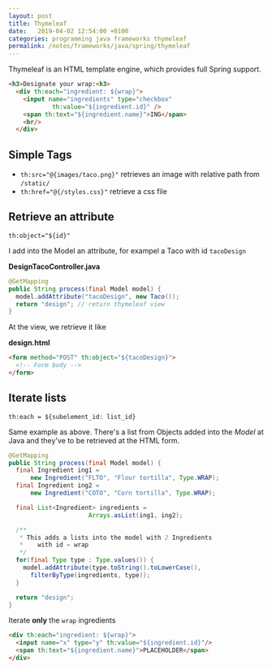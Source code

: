 ```yaml
---
layout: post
title: Thymeleaf
date:   2019-04-02 12:54:00 +0100
categories: programming java frameworks thymeleaf
permalink: /notes/frameworks/java/spring/thymeleaf
---
```


Thymeleaf is an HTML template engine, which provides full Spring support.

~~~ html
<h3>Designate your wrap:<h3>
  <div th:each="ingredient: ${wrap}">
    <input name="ingredients" type="checkbox"
            th:value="${ingredient.id}" />
    <span th:text="${ingredient.name}">ING</span>
    <br/>
  </div>
~~~

## Simple Tags

* `th:src="@{images/taco.png}"` retrieves an image with relative path from `/static/`
* `th:href="@{/styles.css}"` retrieve a css file
<!--more-->

## Retrieve an attribute
`th:object="${id}"`  

I add into the Model an attribute, for exampel a Taco with id `tacoDesign`  

**DesignTacoController.java**
~~~ java
@GetMapping
public String process(final Model model) {
  model.addAttribute("tacoDesign", new Taco());
  return "design"; // return thymeleaf view
}
~~~

At the view, we retrieve it like

**design.html**
~~~ html
<form method="POST" th:object="${tacoDesign}">
  <!-- Form body -->
</form>
~~~

## Iterate lists
`th:each = ${subelement_id: list_id}`  

Same example as above. There's a list from Objects added into the _Model_ at Java and they've to be retrieved at the HTML form.
~~~ java
@GetMapping
public String process(final Model model) {
  final Ingredient ing1 =
      new Ingredient("FLTO", "Flour tortilla", Type.WRAP);
  final Ingredient ing2 =
      new Ingredient("COTO", "Corn tortilla", Type.WRAP);

  final List<Ingredient> ingredients =
                      Arrays.asList(ing1, ing2);

  /**
   * This adds a lists into the model with 2 Ingredients
   *    with id = wrap
   */
  for(final Type type : Type.values()) {
    model.addAttribute(type.toString().toLowerCase(),
      filterByType(ingredients, type));
  }

  return "design";
}
~~~

Iterate **only** the `wrap` ingredients
~~~ html
<div th:each="ingredient: ${wrap}">
  <input name="x" type="y" th:value="${ingredient.id}"/>
  <span th:text="${ingredient.name}">PLACEHOLDER</span>
</div>
~~~
